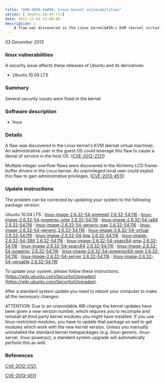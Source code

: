```yaml
---
title: "USN-2036-1&#58; Linux kernel vulnerabilities"
series: [ ubuntu-10.04-lts]
date: 2013-12-03 12:00:00
description: |
    A flaw was discovered in the Linux kernel&#39;s KVM (kernel virtual machine). An administrative user in the guest OS could leverage this flaw to cause a denial of service in the host OS. ([CVE-2012-2121](http://people.ubuntu.com/~ubuntu-security/cve/CVE-2012-2121))
--- 
```

 
 

*03 December 2013*

### linux vulnerabilities

A security issue affects these releases of Ubuntu and its derivatives:

* Ubuntu 10.04 LTS

### Summary

Several security issues were fixed in the kernel. 

### Software description

* linux 

### Details

A flaw was discovered in the Linux kernel&#39;s KVM (kernel virtual machine). An administrative user in the guest OS could leverage this flaw to cause a denial of service in the host OS. ([CVE-2012-2121](http://people.ubuntu.com/~ubuntu-security/cve/CVE-2012-2121))

Multiple integer overflow flaws were discovered in the Alchemy LCD frame- buffer drivers in the Linux kernel. An unprivileged local user could exploit this flaw to gain administrative privileges. ([CVE-2013-4511](http://people.ubuntu.com/~ubuntu-security/cve/CVE-2013-4511)) 

### Update instructions

The problem can be corrected by updating your system to the following package version:

Ubuntu 10.04 LTS
 : [linux-image-2.6.32-54-preempt](https://launchpad.net/ubuntu/+source/linux) <span> [2.6.32-54.116](https://launchpad.net/ubuntu/+source/linux/2.6.32-54.116) </span> 
 : [linux-image-2.6.32-54-powerpc-smp](https://launchpad.net/ubuntu/+source/linux) <span> [2.6.32-54.116](https://launchpad.net/ubuntu/+source/linux/2.6.32-54.116) </span> 
 : [linux-image-2.6.32-54-ia64](https://launchpad.net/ubuntu/+source/linux) <span> [2.6.32-54.116](https://launchpad.net/ubuntu/+source/linux/2.6.32-54.116) </span> 
 : [linux-image-2.6.32-54-generic-pae](https://launchpad.net/ubuntu/+source/linux) <span> [2.6.32-54.116](https://launchpad.net/ubuntu/+source/linux/2.6.32-54.116) </span> 
 : [linux-image-2.6.32-54-generic](https://launchpad.net/ubuntu/+source/linux) <span> [2.6.32-54.116](https://launchpad.net/ubuntu/+source/linux/2.6.32-54.116) </span> 
 : [linux-image-2.6.32-54-virtual](https://launchpad.net/ubuntu/+source/linux) <span> [2.6.32-54.116](https://launchpad.net/ubuntu/+source/linux/2.6.32-54.116) </span> 
 : [linux-image-2.6.32-54-lpia](https://launchpad.net/ubuntu/+source/linux) <span> [2.6.32-54.116](https://launchpad.net/ubuntu/+source/linux/2.6.32-54.116) </span> 
 : [linux-image-2.6.32-54-386](https://launchpad.net/ubuntu/+source/linux) <span> [2.6.32-54.116](https://launchpad.net/ubuntu/+source/linux/2.6.32-54.116) </span> 
 : [linux-image-2.6.32-54-sparc64-smp](https://launchpad.net/ubuntu/+source/linux) <span> [2.6.32-54.116](https://launchpad.net/ubuntu/+source/linux/2.6.32-54.116) </span> 
 : [linux-image-2.6.32-54-sparc64](https://launchpad.net/ubuntu/+source/linux) <span> [2.6.32-54.116](https://launchpad.net/ubuntu/+source/linux/2.6.32-54.116) </span> 
 : [linux-image-2.6.32-54-powerpc](https://launchpad.net/ubuntu/+source/linux) <span> [2.6.32-54.116](https://launchpad.net/ubuntu/+source/linux/2.6.32-54.116) </span> 
 : [linux-image-2.6.32-54-powerpc64-smp](https://launchpad.net/ubuntu/+source/linux) <span> [2.6.32-54.116](https://launchpad.net/ubuntu/+source/linux/2.6.32-54.116) </span> 
 : [linux-image-2.6.32-54-server](https://launchpad.net/ubuntu/+source/linux) <span> [2.6.32-54.116](https://launchpad.net/ubuntu/+source/linux/2.6.32-54.116) </span> 
 : [linux-image-2.6.32-54-versatile](https://launchpad.net/ubuntu/+source/linux) <span> [2.6.32-54.116](https://launchpad.net/ubuntu/+source/linux/2.6.32-54.116) </span> 

To update your system, please follow these instructions: [https://wiki.ubuntu.com/Security/Upgrades](https://wiki.ubuntu.com/Security/Upgrades).

After a standard system update you need to reboot your computer to make all the necessary changes.

ATTENTION: Due to an unavoidable ABI change the kernel updates have been given a new version number, which requires you to recompile and reinstall all third party kernel modules you might have installed. If you use linux-restricted-modules, you have to update that package as well to get modules which work with the new kernel version. Unless you manually uninstalled the standard kernel metapackages (e.g. linux-generic, linux-server, linux-powerpc), a standard system upgrade will automatically perform this as well. 

### References

 
 [CVE-2012-2121](http://people.ubuntu.com/~ubuntu-security/cve/CVE-2012-2121), 

 [CVE-2013-4511](http://people.ubuntu.com/~ubuntu-security/cve/CVE-2013-4511)
 

